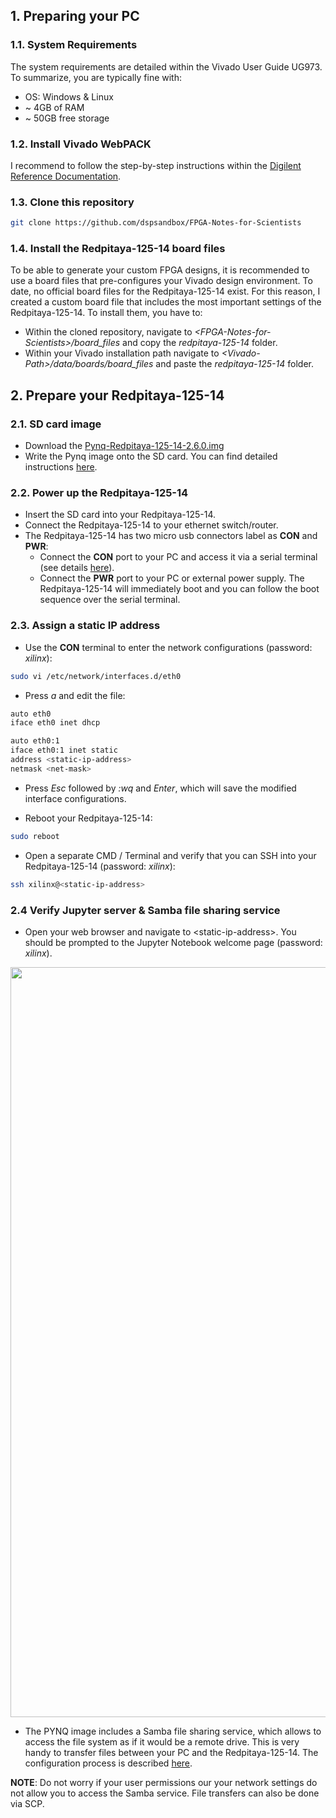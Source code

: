 ## 1. Preparing your PC
### 1.1. System Requirements
The system requirements are detailed within the Vivado User Guide UG973. To summarize, you are typically fine with:
* OS: Windows & Linux
* ~ 4GB of RAM
* ~ 50GB free storage 

### 1.2. Install Vivado WebPACK
I recommend to follow the step-by-step instructions within the [Digilent Reference Documentation](https://reference.digilentinc.com/vivado/installing-vivado/start).

### 1.3. Clone this repository
```bash
git clone https://github.com/dspsandbox/FPGA-Notes-for-Scientists
```

### 1.4. Install the Redpitaya-125-14 board files
To be able to generate your custom FPGA designs, it is recommended to use a board files that pre-configures your Vivado design environment. To date, no official board files for the Redpitaya-125-14 exist. For this reason, I created a custom board file that includes the most important settings of the Redpitaya-125-14. To install them, you have to:
* Within the cloned repository, navigate to *\<FPGA-Notes-for-Scientists\>/board_files* and copy the *redpitaya-125-14* folder.
* Within your Vivado installation path navigate to *\<Vivado-Path\>/data/boards/board_files* and paste the *redpitaya-125-14* folder. 

## 2. Prepare your Redpitaya-125-14
### 2.1. SD card image
* Download the [Pynq-Redpitaya-125-14-2.6.0.img](https://drive.google.com/file/d/1YY4HYoDWa3E1ZVyxrV7naTFVoDieKrwm/view)
* Write the Pynq image onto the SD card. You can find detailed instructions [here](https://pynq.readthedocs.io/en/v2.6.1/appendix.html#writing-the-sd-card-image).

### 2.2. Power up the Redpitaya-125-14
* Insert the SD card into your Redpitaya-125-14.
* Connect the Redpitaya-125-14 to your ethernet switch/router.
* The Redpitaya-125-14 has two micro usb connectors label as **CON** and **PWR**:
   * Connect the **CON** port to your PC and access it via a serial terminal (see details [here](https://pynq.readthedocs.io/en/v2.0/getting_started.html#opening-a-usb-serial-terminal)).
   * Connect the **PWR** port to your PC or external power supply. The Redpitaya-125-14 will immediately boot and you can follow the boot sequence over the serial terminal.

### 2.3. Assign a static IP address
* Use the **CON** terminal to enter the network configurations (password: *xilinx*):
```bash
sudo vi /etc/network/interfaces.d/eth0
```

* Press *a* and edit the file:
```bash
auto eth0
iface eth0 inet dhcp

auto eth0:1
iface eth0:1 inet static
address <static-ip-address>
netmask <net-mask>
```
* Press *Esc* followed by *:wq* and *Enter*, which will save the modified interface configurations.

* Reboot your Redpitaya-125-14:
```bash
sudo reboot
```

* Open a separate CMD / Terminal and verify that you can SSH into your Redpitaya-125-14 (password: *xilinx*):
```bash
ssh xilinx@<static-ip-address>
```

### 2.4 Verify Jupyter server & Samba file sharing service
* Open your web browser and navigate to \<static-ip-address\>. You should be prompted to the Jupyter Notebook welcome page (password: *xilinx*).
<img src="https://github.com/dspsandbox/FPGA-Notes-for-Scientists/blob/main/doc/Setting-up-your-system/welcome.png" width="1200"/>

* The PYNQ image includes a Samba file sharing service, which allows to access the file system as if it would be a remote drive. This is very handy to transfer files between your PC and the Redpitaya-125-14. The configuration process is described [here](https://pynq.readthedocs.io/en/v2.0/getting_started.html#accessing-files-on-the-board). 

**NOTE**: Do not worry if your user permissions our your network settings do not allow you to access the Samba service. File transfers can also be done via SCP. 





